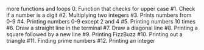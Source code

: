 more functions and loops
0. Function that checks for upper case
 #1. Check if a number is a digit
 #2. Multiplying two integers 
 #3. Prints numbers from 0-9
 #4. Printing numbers 0-9 except 2 and 4
 #5. Printing numbers 10 times
 #6. Draw a straight line in the terminal
 #7. Draw a diagonal line
 #8. Printing a square followed by a new line
 #9. Printing FizzBuzz
 #10. Printing out a triangle
 #11. Finding prime numbers
 #12. Printing an integer
